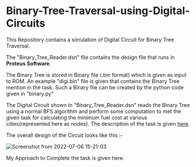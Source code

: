 # Binary-Tree-Traversal-using-Digital-Circuits
This Repository contains a simulation of Digital Circuit for  Binary Tree Traversal. 

The "Binary_Tree_Reader.dsn" file contains the design file that runs in **Proteus Software**. 

The Binary Tree is stored in Binary file (.bin format) which is given as input to ROM.
An example "digi.bin" file is given that contains the Binary Tree mention in the task.
Such a Binary file can be created by the python code given in "binary.py"

The Digital Circuit shown in "Binary_Tree_Reader.dsn" reads the Binary Tree using a normal BFS algorithm and perform some computation to met the given task for calculating the minimum fuel cost at various cities(represented here as nodes).
The description of the task is given [here](Task_Description.pdf).

The overall design of the Circuit looks like this :- 

![Screenshot from 2022-07-06 15-21-03](https://user-images.githubusercontent.com/77680043/177524172-439f3ae2-a14b-4659-9111-15c8207e1138.png)


My Approach to Complete the task is given here.
